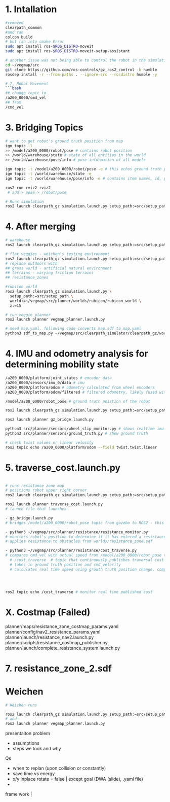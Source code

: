 # 1. Intallation
```bash
#removed 
clearpath_common 
#and ran 
colcon build 
# but ran into cmake Error
sudo apt install ros-$ROS_DISTRO-moveit
sudo apt install ros-$ROS_DISTRO-moveit-setup-assistant

# another issue was not being able to control the robot in the simulation because there wasn't a controller
cd ~/vegmap/src
git clone https://github.com/ros-controls/gz_ros2_control -b humble
rosdep install -r --from-paths . --ignore-src --rosdistro humble -y

# 2. Robot Movement
```bash
## change topic to
/a200_0000/cmd_vel
## from
/cmd_vel
```
# 3. Bridging Topics

```bash
# want to get robot's ground truth position from map
ign topic -l 
>> /model/a200_0000/robot/pose # contains robot position
>> /world/warehouse/state # state of all entities in the world
>> /world/warehouse/pose/info # pose information of all models

ign topic -t /model/a200_0000/robot/pose -e # this echos ground truth position
ign topic -t /world/warehouse/state -e
ign topic -t /world/warehouse/pose/info -e # contains item names, id, position

ros2 run rviz2 rviz2
 # add > pose > /robot/pose
```

```bash
# Runs simulation
ros2 launch clearpath_gz simulation.launch.py setup_path:=src/setup_path
```


# 4. After merging
```bash
# warehouse
ros2 launch clearpath_gz simulation.launch.py setup_path:=src/setup_path

# flat veggies - weichen's testing environment
ros2 launch clearpath_gz simulation.launch.py setup_path:=src/setup_path world:=~/vegmap/src/planner/worlds/outdoors
# replace outdoors with
## grass world - artificial natural environment
## terrains - varying friction terrains
## resistance_zones

#rubicon world
ros2 launch clearpath_gz simulation.launch.py \
  setup_path:=src/setup_path \
  world:=~/vegmap/src/planner/worlds/rubicon/rubicon_world \
  z:=15

# run veggie planner
ros2 launch planner vegmap_planner.launch.py

# need map.yaml, following code converts map.sdf to map.yaml
python3 sdf_to_map.py ~/vegmap/src/clearpath_simulator/clearpath_gz/worlds/warehouse.sdf ~/vegmap/src/planner/maps warehouse_map

```


# 4. IMU and odometry analysis for determining mobility state

```bash
/a200_0000/platform/joint_states # encoder data
/a200_0000/sensors/imu_0/data # imu
/a200_0000/platform/odom # odometry calculated from wheel encoders
/a200_0000/platform/odom/filtered # filtered odometry, likely fused with IMU

/model/a200_0000/robot_pose # ground truth poistion of the robot
```


```bash
ros2 launch clearpath_gz simulation.launch.py setup_path:=src/setup_path world:=~/vegmap/src/planner/worlds/terrains

ros2 launch planner gz_bridge.launch.py

python3 src/planner/sensors/wheel_slip_monitor.py # shows realtime imu and pose stuf
python3 src/planner/sensors/ground_truth.py # show ground truth 
```

```bash
# check twist values or linear velocity
ros2 topic echo /a200_0000/platform/odom --field twist.twist.linear
```

# 5. traverse_cost.launch.py
```bash

# runs resistance zone map
# positions robot upper right corner
ros2 launch clearpath_gz simulation.launch.py setup_path:=src/setup_path world:=~/vegmap/src/planner/worlds/resistance_zone x:=9.0 y:=-9.0 yaw:=2.325

ros2 launch planner traverse_cost.launch.py
# launch file that launches

- gz_bridge.launch.py 
# bridges /model/a200_0000/robot_pose topic from gazebo to ROS2 - this topic contains ground truth position of the robot

- python3 ~/vegmap/src/planner/resistance/resistance_monitor.py 
# monitors robot's position to determine if it has entered a resistance zone
# applies resistance to obstacles from worlds/resistance_zone.sdf

- python3 ~/vegmap/src/planner/resistance/cost_traverse.py 
# compares cmd_vel with actual speed from /model/a200_0000/robot_pose to publish traverse cost
  # /cost_traverse  # topic that continuously publishes traversal cost
  # takes in ground truth position and cmd_velocity
  # calculates real time speed using grouth truth position change, compares to cmd_velocity to publish traversability cost




ros2 topic echo /cost_traverse # monitor real time published cost
```

# X. Costmap (Failed)
planner/maps/resistance_zone_costmap_params.yaml
planner/config/nav2_resistance_params.yaml
planner/launch/resistance_nav2.launch.py
planner/scripts/resistance_costmap_publisher.py
planner/launch/complete_resistance_system.launch.py

# 7. resistance_zone_2.sdf





# Weichen
```bash
# Weichen runs

ros2 launch clearpath_gz simulation.launch.py setup_path:=src/setup_path world:=~/vegmap/src/planner/worlds/outdoors
# and
ros2 launch planner vegmap_planner.launch.py
```


presentaiton 
problem
- assumptions
- steps we took and why
  

Qs
- when to replan (upon collision or constantly)
- save time vs energy
- x/y inplace rotate = false | except goal (DWA (slide), .yaml file)
- 


frame work | 